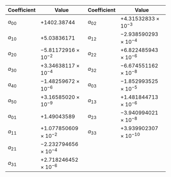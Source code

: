 Coefficient | Value | Coefficient | Value
--- | --- | --- | ---
$a_{00}$ | $+1402.38744$                 | $a_{02}$ | $+4.31532833 \times 10^{-3}$
$a_{10}$ | $+5.03836171$                 | $a_{12}$ | $-2.938590293 \times 10^{-4}$
$a_{20}$ | $-5.81172916 \times 10^{-2}$  | $a_{22}$ | $+6.822485943 \times 10^{-6}$
$a_{30}$ | $+3.34638117 \times 10^{-4}$  | $a_{32}$ | $-6.674551162 \times 10^{-8}$
$a_{40}$ | $-1.48259672 \times 10^{-6}$  | $a_{03}$ | $-1.852993525 \times 10^{-5}$
$a_{50}$ | $+3.16585020 \times 10^{-9}$  | $a_{13}$ | $+1.481844713 \times 10^{-6}$
$a_{01}$ | $+1.49043589$                 | $a_{23}$ | $-3.940994021 \times 10^{-8}$
$a_{11}$ | $+1.077850609 \times 10^{-2}$ | $a_{33}$ | $+3.939902307 \times 10^{-10}$
$a_{21}$ | $-2.232794656 \times 10^{-4}$ |
$a_{31}$ | $+2.718246452 \times 10^{-6}$ |
